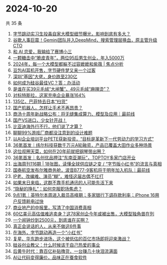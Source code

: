 # 2024-10-20

共 35 条

<!-- BEGIN 36KR -->
<!-- 最后更新时间 2024-10-20 09:14:11 +0800 -->
1. [字节跳动实习生投毒自家大模型细节曝光，影响到底有多大？](https://36kr.com/p/2998717634655363)
1. [谷歌人事巨震！Gemini团队并入DeepMind，搜索管理层换血，原主管升级CTO](https://36kr.com/p/2998051674503552)
1. [和 AI 恋爱，我输给了赛博小三](https://36kr.com/p/2998853715474825)
1. [一颗糖击中“脆皮青年”，两位95后男生创业，年入5000万](https://36kr.com/p/2998107617786243)
1. [2024年，每一个大模型都躲不过容嬷嬷和紫薇  | 焦点分析](https://36kr.com/p/2998747786115458)
1. [豆包AI耳机开售，字节硬件梦又来一个过客](https://36kr.com/p/2997971658831488)
1. [深圳“基因”大佬，身价跌至230亿](https://36kr.com/p/2998734060991620)
1. [如何成为硅谷最佳VC？答：办活动](https://36kr.com/p/2998831179135112)
1. [是谁在买39元毛绒“大闸蟹”、49元毛绒“麻辣烫”？](https://36kr.com/p/2998819360159879)
1. [对标特斯拉，这家充电企业暴涨164%](https://36kr.com/p/2997990287505282)
1. [135亿，巴菲特去日本“扫货”](https://36kr.com/p/2998814027806856)
1. [国产机器人，怎样让手术不再昂贵？](https://36kr.com/p/2997968228447880)
1. [商汤十周年新战略公布：将无缝集成算力、模型及应用｜最前线](https://36kr.com/p/2998885918636416)
1. [国产VS进口，少女针开战！](https://36kr.com/p/2998072063735938)
1. [比亚迪海外行不行，他们说了才算？](https://36kr.com/p/2996293885484680)
1. [聊聊99%游戏厂商都没注意到的设计难题](https://36kr.com/p/2998061401340297)
1. [以AI企业培训平台PETE获新投资，“目标是革新下一代劳动力的学习方式”](https://36kr.com/p/2998032786225033)
1. [36氪首发｜纬尔科技获数千万元A轮融资，产品已覆盖大田作业多种场景](https://36kr.com/p/2997720301072003)
1. [这位叔圈天菜，如何在20年前就把钢琴带出圈？](https://36kr.com/p/2996443776757381)
1. [36氪首发｜名创优品押注“东南亚潮玩”，TOPTOY多家门店开业](https://36kr.com/p/2999153941936259)
1. [出海周刊116期 | 18张图，读懂全球供应链之变 / “字节版小红书”的流言与真相](https://36kr.com/p/2998825496279431)
1. [国泰航空发布尔雅商务舱，波音B777-9客机将于明年加入机队｜最前线](https://36kr.com/p/2998940674144643)
1. [IP老、改编难、演员“糊”，难怪这届古偶不扛打](https://36kr.com/p/2998130980682116)
1. [如果末日来临，这群不靠手机通讯的人可能先活下来](https://36kr.com/p/2998906825963913)
1. [“隐秘的挣扎”：如何克服职场焦虑？](https://36kr.com/p/2989529610184963)
1. [9点1氪｜英特尔本周进入裁员高峰期；多家银行下调存款利率；iPhone 16用户反馈耗电过快](https://36kr.com/p/2998154264574337)
1. [商业地产的中报里，写清了中国消费真相](https://36kr.com/p/2998179962173827)
1. [60亿美元高估值难逃卖身？这78家创企今年或被出售，大模型独角兽在列](https://36kr.com/p/2998105753613449)
1. [一个闹钟炒到2500元，到底谁在买啊？](https://36kr.com/p/2998007608751233)
1. [真正会说话的人，从来不做这6件事](https://36kr.com/p/2998688510900613)
1. [在海外，字节跳动再造一个“小红书”](https://36kr.com/p/2997661048630920)
1. [复星、华东跑步进场，这个被低估的百亿市场即将迎来激战？](https://36kr.com/p/2998675098401155)
1. [硅谷创业教父：什么时候该干自己热爱的事业](https://36kr.com/p/2986128176766723)
1. [后黄牛时代：靠百亿补贴撸货，一台赚几十块泪流满面](https://36kr.com/p/2997916494771840)
1. [AI让代码变得廉价，品味正在蚕食软件](https://36kr.com/p/2987417881092355)
<!-- END 36KR -->